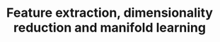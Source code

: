 ---
title: "Feature extraction, dimensionality reduction and manifold learning"
image: "/images/code/feat_extr.webp"
link: "soft_feature.html"
weight: 3
draft: false
---